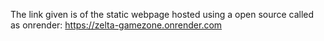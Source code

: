 The link  given  is of the static webpage hosted using a open source called as onrender:
https://zelta-gamezone.onrender.com
